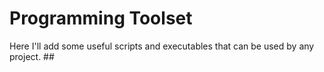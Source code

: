 # Programming Toolset
Here I'll add some useful scripts and executables that can be used by any project.
## 

